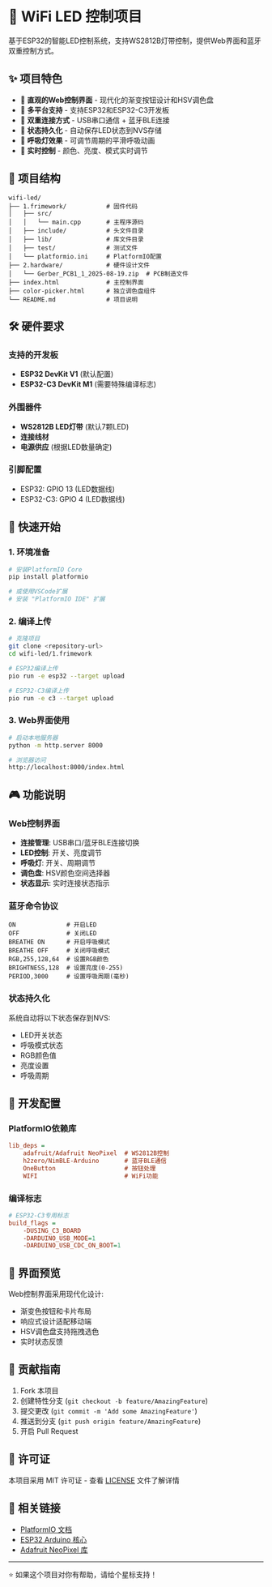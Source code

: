 # 🌈 WiFi LED 控制项目

基于ESP32的智能LED控制系统，支持WS2812B灯带控制，提供Web界面和蓝牙双重控制方式。

## ✨ 项目特色

- 🎨 **直观的Web控制界面** - 现代化的渐变按钮设计和HSV调色盘
- 📱 **多平台支持** - 支持ESP32和ESP32-C3开发板
- 🔗 **双重连接方式** - USB串口通信 + 蓝牙BLE连接
- 💾 **状态持久化** - 自动保存LED状态到NVS存储
- 🌊 **呼吸灯效果** - 可调节周期的平滑呼吸动画
- 🎯 **实时控制** - 颜色、亮度、模式实时调节

## 📁 项目结构

```
wifi-led/
├── 1.frimework/           # 固件代码
│   ├── src/
│   │   └── main.cpp       # 主程序源码
│   ├── include/           # 头文件目录
│   ├── lib/               # 库文件目录
│   ├── test/              # 测试文件
│   └── platformio.ini     # PlatformIO配置
├── 2.hardware/            # 硬件设计文件
│   └── Gerber_PCB1_1_2025-08-19.zip  # PCB制造文件
├── index.html             # 主控制界面
├── color-picker.html      # 独立调色盘组件
└── README.md              # 项目说明
```

## 🛠️ 硬件要求

### 支持的开发板
- **ESP32 DevKit V1** (默认配置)
- **ESP32-C3 DevKit M1** (需要特殊编译标志)

### 外围器件
- **WS2812B LED灯带** (默认7颗LED)
- **连接线材**
- **电源供应** (根据LED数量确定)

### 引脚配置
- ESP32: GPIO 13 (LED数据线)
- ESP32-C3: GPIO 4 (LED数据线)

## 🚀 快速开始

### 1. 环境准备
```bash
# 安装PlatformIO Core
pip install platformio

# 或使用VSCode扩展
# 安装 "PlatformIO IDE" 扩展
```

### 2. 编译上传
```bash
# 克隆项目
git clone <repository-url>
cd wifi-led/1.frimework

# ESP32编译上传
pio run -e esp32 --target upload

# ESP32-C3编译上传  
pio run -e c3 --target upload
```

### 3. Web界面使用
```bash
# 启动本地服务器
python -m http.server 8000

# 浏览器访问
http://localhost:8000/index.html
```

## 🎮 功能说明

### Web控制界面
- **连接管理**: USB串口/蓝牙BLE连接切换
- **LED控制**: 开关、亮度调节
- **呼吸灯**: 开关、周期调节
- **调色盘**: HSV颜色空间选择器
- **状态显示**: 实时连接状态指示

### 蓝牙命令协议
```
ON              # 开启LED
OFF             # 关闭LED
BREATHE ON      # 开启呼吸模式
BREATHE OFF     # 关闭呼吸模式
RGB,255,128,64  # 设置RGB颜色
BRIGHTNESS,128  # 设置亮度(0-255)
PERIOD,3000     # 设置呼吸周期(毫秒)
```

### 状态持久化
系统自动将以下状态保存到NVS:
- LED开关状态
- 呼吸模式状态  
- RGB颜色值
- 亮度设置
- 呼吸周期

## 🔧 开发配置

### PlatformIO依赖库
```ini
lib_deps =
    adafruit/Adafruit NeoPixel  # WS2812B控制
    h2zero/NimBLE-Arduino       # 蓝牙BLE通信
    OneButton                   # 按钮处理
    WIFI                        # WiFi功能
```

### 编译标志
```ini
# ESP32-C3专用标志
build_flags = 
    -DUSING_C3_BOARD
    -DARDUINO_USB_MODE=1
    -DARDUINO_USB_CDC_ON_BOOT=1
```

## 🎨 界面预览

Web控制界面采用现代化设计:
- 渐变色按钮和卡片布局
- 响应式设计适配移动端
- HSV调色盘支持拖拽选色
- 实时状态反馈

## 🤝 贡献指南

1. Fork 本项目
2. 创建特性分支 (`git checkout -b feature/AmazingFeature`)
3. 提交更改 (`git commit -m 'Add some AmazingFeature'`)
4. 推送到分支 (`git push origin feature/AmazingFeature`)
5. 开启 Pull Request

## 📄 许可证

本项目采用 MIT 许可证 - 查看 [LICENSE](LICENSE) 文件了解详情

## 🔗 相关链接

- [PlatformIO 文档](https://docs.platformio.org/)
- [ESP32 Arduino 核心](https://github.com/espressif/arduino-esp32)
- [Adafruit NeoPixel 库](https://github.com/adafruit/Adafruit_NeoPixel)

---

⭐ 如果这个项目对你有帮助，请给个星标支持！
